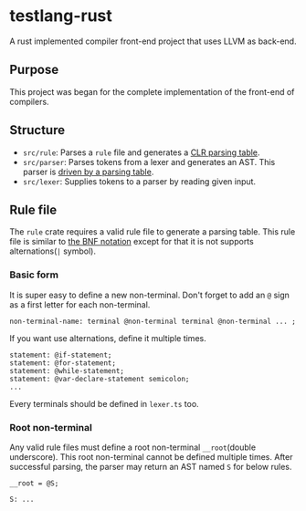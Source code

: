 # testlang-rust
A rust implemented compiler front-end project that uses LLVM as back-end.

## Purpose
This project was began for the complete implementation of the front-end of compilers.

## Structure
- `src/rule`: Parses a `rule` file and generates a [CLR parsing table](https://www.javatpoint.com/clr-1-parsing).
- `src/parser`: Parses tokens from a lexer and generates an AST. This parser is [driven by a parsing table](https://www.tutorialspoint.com/compiler_design/compiler_design_bottom_up_parser.htm).
- `src/lexer`: Supplies tokens to a parser by reading given input.

## Rule file
The `rule` crate requires a valid rule file to generate a parsing table. This rule file is similar to [the BNF notation](https://en.wikipedia.org/wiki/Backus%E2%80%93Naur_form) except for that it is not supports alternations(`|` symbol).

### Basic form
It is super easy to define a new non-terminal. Don't forget to add an `@` sign as a first letter for each non-terminal.

```
non-terminal-name: terminal @non-terminal terminal @non-terminal ... ;
```

If you want use alternations, define it multiple times.

```
statement: @if-statement;
statement: @for-statement;
statement: @while-statement;
statement: @var-declare-statement semicolon;
...
```

Every terminals should be defined in `lexer.ts` too.

### Root non-terminal
Any valid rule files must define a root non-terminal `__root`(double underscore). This root non-terminal cannot be defined multiple times. After successful parsing, the parser may return an AST named `S` for below rules.

```
__root = @S;

S: ...
```
